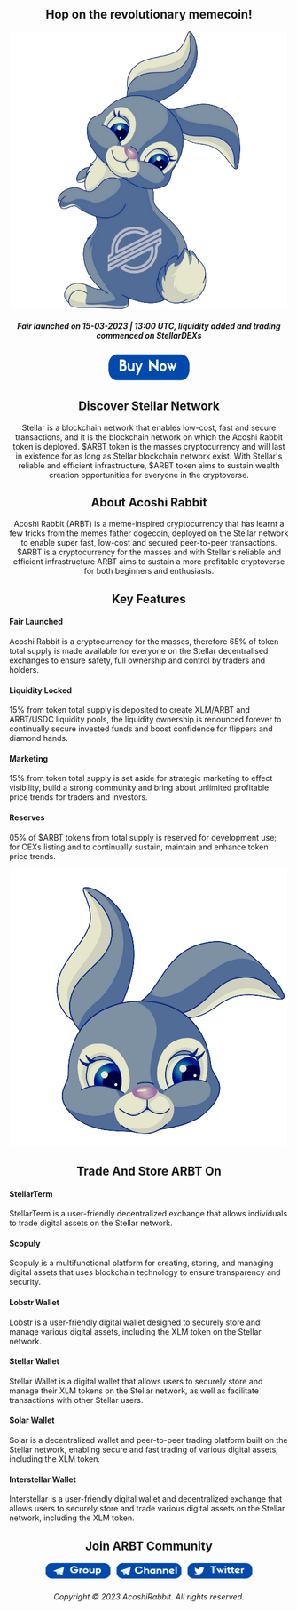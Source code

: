 <h2 align="center">Hop on the revolutionary memecoin!</h2>
<div align="center"><img alt="ARBT" src="logo2.png" /></div>
<div align="center"><h5>Fair launched on 15-03-2023 | 13:00 UTC, liquidity added and trading commenced on StellarDEXs</h5><a href="https://www.stellarx.com/swap/native/ARBT:GBJUUYLCALIBUOLEWDJKAWCWVWQ7AV3T2FBFVVNB3KRJIZ3U2RFSCDLR" target="_blank"><img src="buy.png" alt="Buy Now" height= "50px" width= "150px" ></a></div>

<h2 align="center">Discover Stellar Network</h2>

<div align="center">Stellar is a blockchain network that enables low-cost, fast and secure transactions, and it is the blockchain network on which the Acoshi Rabbit token is deployed. $ARBT token is the masses cryptocurrency and will last in existence for as long as Stellar blockchain network exist. With Stellar's reliable and efficient infrastructure, $ARBT token aims to sustain wealth creation opportunities for everyone in the cryptoverse.</div>

<h2 align="center">About Acoshi Rabbit</h2>

<div align="center">Acoshi Rabbit (ARBT) is a meme-inspired cryptocurrency that has learnt a few tricks from the memes father dogecoin, deployed on the Stellar network to enable super fast, low-cost and secured peer-to-peer transactions. $ARBT is a cryptocurrency for the masses and with Stellar's reliable and efficient infrastructure ARBT aims to sustain a more profitable cryptoverse for both beginners and enthusiasts.</div>

<h2 align="center">Key Features</h2>

#### Fair Launched
Acoshi Rabbit is a cryptocurrency for the masses, therefore 65% of token total supply is made available for everyone on the Stellar decentralised exchanges to ensure safety, full ownership and control by traders and holders.
#### Liquidity Locked
15% from token total supply is deposited to create XLM/ARBT and ARBT/USDC liquidity pools, the liquidity ownership is renounced forever to continually secure invested funds and boost confidence for flippers and diamond hands.
#### Marketing
15% from token total supply is set aside for strategic marketing to effect visibility, build a strong community and bring about unlimited profitable price trends for traders and investors.
#### Reserves
05% of $ARBT tokens from total supply is reserved for development use; for CEXs listing and to continually sustain, maintain and enhance token price trends.

<div align="center"><img alt="ARBT" src="logo.png" /></div>

<h2 align="center">Trade And Store ARBT On</h2>

#### StellarTerm
StellarTerm is a user-friendly decentralized exchange that allows individuals to trade digital assets on the Stellar network.
#### Scopuly
Scopuly is a multifunctional platform for creating, storing, and managing digital assets that uses blockchain technology to ensure transparency and security.
#### Lobstr Wallet
Lobstr is a user-friendly digital wallet designed to securely store and manage various digital assets, including the XLM token on the Stellar network.
#### Stellar Wallet
Stellar Wallet is a digital wallet that allows users to securely store and manage their XLM tokens on the Stellar network, as well as facilitate transactions with other Stellar users.
#### Solar Wallet
Solar is a decentralized wallet and peer-to-peer trading platform built on the Stellar network, enabling secure and fast trading of various digital assets, including the XLM token.
#### Interstellar Wallet
Interstellar is a user-friendly digital wallet and decentralized exchange that allows users to securely store and trade various digital assets on the Stellar network, including the XLM token.

<h2 align="center">Join ARBT Community</h2>

<div align="center"><a href="https://t.me/AcoshiRabbit1" target="_blank"><img src="group.png" alt="Group" height= "30px" width= "120px" ></a>&nbsp;&nbsp;<a href="https://t.me/AcoshiRabbit" target="_blank"><img src="channel.png" alt="Channel" height= "30px" width= "120px" ></a>&nbsp;&nbsp;<a href="https://twitter.com/AcoshiRabbit" target="_blank"><img src="twitter.png" alt="Twitter" height= "30px" width= "120px" ></a></div>

<h6 align="center">Copyright © 2023 AcoshiRabbit. All rights reserved.</h6>
